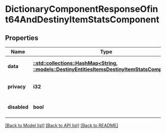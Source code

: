 # DictionaryComponentResponseOfint64AndDestinyItemStatsComponent

## Properties
Name | Type | Description | Notes
------------ | ------------- | ------------- | -------------
**data** | [**::std::collections::HashMap<String, ::models::DestinyEntitiesItemsDestinyItemStatsComponent>**](Destiny.Entities.Items.DestinyItemStatsComponent.md) |  | [optional] [default to null]
**privacy** | **i32** |  | [optional] [default to null]
**disabled** | **bool** | If true, this component is disabled. | [optional] [default to null]

[[Back to Model list]](../README.md#documentation-for-models) [[Back to API list]](../README.md#documentation-for-api-endpoints) [[Back to README]](../README.md)


